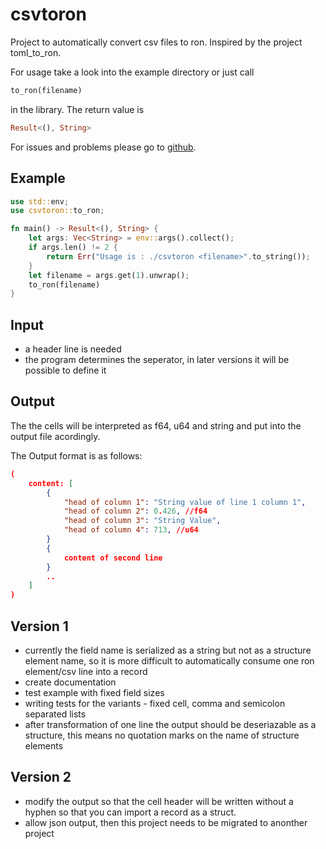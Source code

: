 # csvtoron

Project to automatically convert csv files to ron. Inspired by the project toml_to_ron.

For usage take a look into the example directory or just call

```rust
to_ron(filename)
```

in the library. The return value is

```rust
Result<(), String>
```

For issues and problems please go to [github](https://github.com/hartmut/csvtoron).

## Example

```rust
use std::env;
use csvtoron::to_ron;

fn main() -> Result<(), String> {
    let args: Vec<String> = env::args().collect();
    if args.len() != 2 {
        return Err("Usage is : ./csvtoron <filename>".to_string());
    }
    let filename = args.get(1).unwrap();
    to_ron(filename)
}
```

## Input

- a header line is needed
- the program determines the seperator, in later versions it will be possible to define it

## Output

The the cells will be interpreted as f64, u64 and string and put into the output file acordingly.

The Output format is as follows:

```json
(
    content: [
        { 
            "head of column 1": "String value of line 1 column 1",
            "head of column 2": 0.426, //f64
            "head of column 3": "String Value",
            "head of column 4": 713, //u64
        }
        {
            content of second line
        }
        ..
    ]
)
```

## Version 1

- currently the field name is serialized as a string but not  as a structure element name, so it is more difficult to automatically consume one ron element/csv line into a record
- create documentation
- test example with fixed field sizes
- writing tests for the variants - fixed cell, comma and semicolon separated lists
- after transformation of one line the output should be deseriazable as a structure, this means no quotation marks on the name of structure elements

## Version 2

- modify the output so that the cell header will be written without a hyphen so that you can import a record as a struct.
- allow json output, then this project needs to be migrated to anonther project
